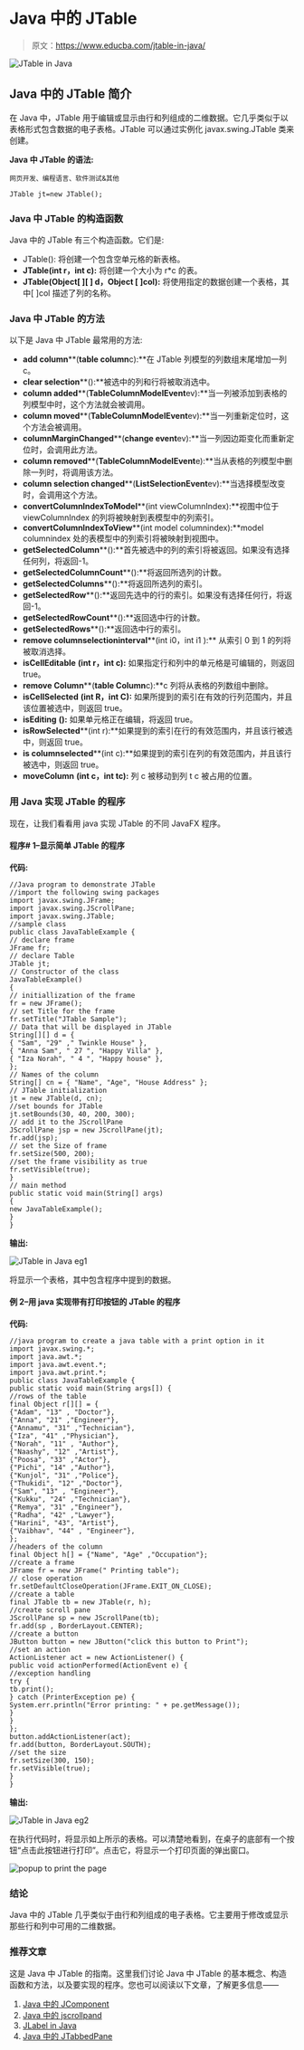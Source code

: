 # Java 中的 JTable

> 原文：<https://www.educba.com/jtable-in-java/>

![JTable in Java](img/d978c3048fbb7ca34112cd8ef94cf679.png)



## Java 中的 JTable 简介

在 Java 中，JTable 用于编辑或显示由行和列组成的二维数据。它几乎类似于以表格形式包含数据的电子表格。JTable 可以通过实例化 javax.swing.JTable 类来创建。

**Java 中 JTable 的语法:**

<small>网页开发、编程语言、软件测试&其他</small>

```
JTable jt=new JTable();
```

### Java 中 JTable 的构造函数

Java 中的 JTable 有三个构造函数。它们是:

*   JTable(): 将创建一个包含空单元格的新表格。
*   **JTable(int r，int c):** 将创建一个大小为 r*c 的表。
*   **JTable(Object[ ][ ] d，Object [ ]col):** 将使用指定的数据创建一个表格，其中[ ]col 描述了列的名称。

### Java 中 JTable 的方法

以下是 Java 中 JTable 最常用的方法:

*   **add column****(****table column****c):**在 JTable 列模型的列数组末尾增加一列 c。
*   **clear selection****():**被选中的列和行将被取消选中。
*   **column added****(****TableColumnModelEvent****ev):**当一列被添加到表格的列模型中时，这个方法就会被调用。
*   **column moved****(****TableColumnModelEvent****ev):**当一列重新定位时，这个方法会被调用。
*   **columnMarginChanged****(****change event****ev):**当一列因边距变化而重新定位时，会调用此方法。
*   **column removed****(****TableColumnModelEvent****e):**当从表格的列模型中删除一列时，将调用该方法。
*   **column selection changed****(****ListSelectionEvent****ev):**当选择模型改变时，会调用这个方法。
*   **convertColumnIndexToModel****(int viewColumnIndex):**视图中位于 viewColumnIndex 的列将被映射到表模型中的列索引。
*   **convertColumnIndexToView****(int model columnindex):**model columnindex 处的表模型中的列索引将被映射到视图中。
*   **getSelectedColumn****():**首先被选中的列的索引将被返回。如果没有选择任何列，将返回-1。
*   **getSelectedColumnCount****():**将返回所选列的计数。
*   **getSelectedColumns****():**将返回所选列的索引。
*   **getSelectedRow****():**返回先选中的行的索引。如果没有选择任何行，将返回-1。
*   **getSelectedRowCount****():**返回选中行的计数。
*   **getSelectedRows****():**返回选中行的索引。
*   **remove columnselectioninterval****(int i0，int i1 ):** 从索引 0 到 1 的列将被取消选择。
*   **isCellEditable** **(int r，int c):** 如果指定行和列中的单元格是可编辑的，则返回 true。
*   **remove Column****(****table Column****c):**c 列将从表格的列数组中删除。
*   **isCellSelected** **(int R，int C):** 如果所提到的索引在有效的行列范围内，并且该位置被选中，则返回 true。
*   **isEditing** **():** 如果单元格正在编辑，将返回 true。
*   **isRowSelected****(int r):**如果提到的索引在行的有效范围内，并且该行被选中，则返回 true。
*   **is columnselected****(int c):**如果提到的索引在列的有效范围内，并且该行被选中，则返回 true。
*   **moveColumn** **(int c，int tc):** 列 c 被移动到列 t c 被占用的位置。

### 用 Java 实现 JTable 的程序

现在，让我们看看用 java 实现 JTable 的不同 JavaFX 程序。

#### 程序# 1–显示简单 JTable 的程序

**代码:**

```
//Java program to demonstrate JTable
//import the following swing packages
import javax.swing.JFrame;
import javax.swing.JScrollPane;
import javax.swing.JTable;
//sample class
public class JavaTableExample {
// declare frame
JFrame fr;
// declare Table
JTable jt;
// Constructor of the class
JavaTableExample()
{
// initiallization of the frame
fr = new JFrame();
// set Title for the frame
fr.setTitle("JTable Sample");
// Data that will be displayed in JTable
String[][] d = {
{ "Sam", "29" ," Twinkle House" },
{ "Anna Sam", " 27 ", "Happy Villa" },
{ "Iza Norah", " 4 ", "Happy house" },
};
// Names of the column
String[] cn = { "Name", "Age", "House Address" };
// JTable initialization
jt = new JTable(d, cn);
//set bounds for JTable
jt.setBounds(30, 40, 200, 300);
// add it to the JScrollPane
JScrollPane jsp = new JScrollPane(jt);
fr.add(jsp);
// set the Size of frame
fr.setSize(500, 200);
//set the frame visibility as true
fr.setVisible(true);
}
// main method
public static void main(String[] args)
{
new JavaTableExample();
}
}
```

**输出:**

![JTable in Java eg1](img/d35bdacdd97aaf636deb7bcd700285a4.png)



将显示一个表格，其中包含程序中提到的数据。

#### 例 2–用 java 实现带有打印按钮的 JTable 的程序

**代码:**

```
//java program to create a java table with a print option in it
import javax.swing.*;
import java.awt.*;
import java.awt.event.*;
import java.awt.print.*;
public class JavaTableExample {
public static void main(String args[]) {
//rows of the table
final Object r[][] = {
{"Adam", "13" , "Doctor"},
{"Anna", "21" ,"Engineer"},
{"Annamu", "31" ,"Technician"},
{"Iza", "41" ,"Physician"},
{"Norah", "11" , "Author"},
{"Naashy", "12" ,"Artist"},
{"Poosa", "33" ,"Actor"},
{"Pichi", "14" ,"Author"},
{"Kunjol", "31" ,"Police"},
{"Thukidi", "12" ,"Doctor"},
{"Sam", "13" , "Engineer"},
{"Kukku", "24" ,"Technician"},
{"Remya", "31" ,"Engineer"},
{"Radha", "42" ,"Lawyer"},
{"Harini", "43", "Artist"},
{"Vaibhav", "44" , "Engineer"},
};
//headers of the column
final Object h[] = {"Name", "Age" ,"Occupation"};
//create a frame
JFrame fr = new JFrame(" Printing table");
// close operation
fr.setDefaultCloseOperation(JFrame.EXIT_ON_CLOSE);
//create a table
final JTable tb = new JTable(r, h);
//create scroll pane
JScrollPane sp = new JScrollPane(tb);
fr.add(sp , BorderLayout.CENTER);
//create a button
JButton button = new JButton("click this button to Print");
//set an action
ActionListener act = new ActionListener() {
public void actionPerformed(ActionEvent e) {
//exception handling
try {
tb.print();
} catch (PrinterException pe) {
System.err.println("Error printing: " + pe.getMessage());
}
}
};
button.addActionListener(act);
fr.add(button, BorderLayout.SOUTH);
//set the size
fr.setSize(300, 150);
fr.setVisible(true);
}
}
```

**输出:**

![JTable in Java eg2](img/7ea2f5f01c1c578f274b4de0d4dbe737.png)



在执行代码时，将显示如上所示的表格。可以清楚地看到，在桌子的底部有一个按钮“点击此按钮进行打印”。点击它，将显示一个打印页面的弹出窗口。

![popup to print the page](img/a5dd1d6c32392c6b95db3ba10d299904.png)



### 结论

Java 中的 JTable 几乎类似于由行和列组成的电子表格。它主要用于修改或显示那些行和列中可用的二维数据。

### 推荐文章

这是 Java 中 JTable 的指南。这里我们讨论 Java 中 JTable 的基本概念、构造函数和方法，以及要实现的程序。您也可以阅读以下文章，了解更多信息——

1.  [Java 中的 JComponent](https://www.educba.com/jcomponent-in-java/)
2.  [Java 中的 jscrollpand](https://www.educba.com/jscrollpane-in-java/)
3.  [JLabel in Java](https://www.educba.com/jlabel-in-java/)
4.  [Java 中的 JTabbedPane](https://www.educba.com/jtabbedpane-in-java/)





